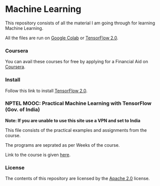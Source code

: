 # Machine Learning
This repository consists of all the material I am going through for learning Machine Learning.

All the files are run on [Google Colab](https://colab.research.google.com/) or [TensorFlow 2.0](https://www.tensorflow.org/).
### Coursera
You can avail these courses for free by applying for a Financial Aid on [Coursera](coursera.org).
### Install
Follow this link to install [TensorFlow 2.0](https://www.tensorflow.org/install).
### NPTEL MOOC: Practical Machine Learning with TensorFlow (Gov. of India)
**__Note: If you are unable to use this site use a VPN and set to India__**

This file consists of the practical examples and assignments from the course.

The programs are seprated as per Weeks of the course.

Link to the course is given [here](https://nptel.ac.in/courses/106/106/106106213/#).
### License
The contents of this repository are licensed by the [Apache 2.0](https://github.com/Nova1323/Tensorflow/blob/master/LICENSE) license.
